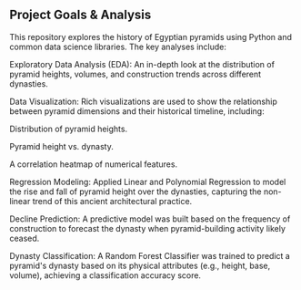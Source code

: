 ## Project Goals & Analysis
This repository explores the history of Egyptian pyramids using Python and common data science libraries. The key analyses include:

Exploratory Data Analysis (EDA): An in-depth look at the distribution of pyramid heights, volumes, and construction trends across different dynasties.

Data Visualization: Rich visualizations are used to show the relationship between pyramid dimensions and their historical timeline, including:

Distribution of pyramid heights.

Pyramid height vs. dynasty.

A correlation heatmap of numerical features.

Regression Modeling: Applied Linear and Polynomial Regression to model the rise and fall of pyramid height over the dynasties, capturing the non-linear trend of this ancient architectural practice.

Decline Prediction: A predictive model was built based on the frequency of construction to forecast the dynasty when pyramid-building activity likely ceased.

Dynasty Classification: A Random Forest Classifier was trained to predict a pyramid's dynasty based on its physical attributes (e.g., height, base, volume), achieving a classification accuracy score.
